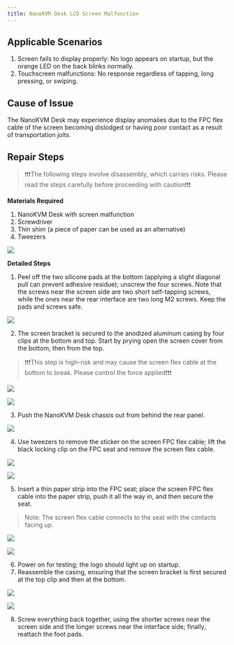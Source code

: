 ```yaml
---
title: NanoKVM Desk LCD Screen Malfunction
---
```


## Applicable Scenarios

1. Screen fails to display properly: No logo appears on startup, but the orange LED on the back blinks normally.
2. Touchscreen malfunctions: No response regardless of tapping, long pressing, or swiping.

## Cause of Issue

The NanoKVM Desk may experience display anomalies due to the FPC flex cable of the screen becoming dislodged or having poor contact as a result of transportation jolts.

## Repair Steps

> ❗❗❗The following steps involve disassembly, which carries risks. Please read the steps carefully before proceeding with caution❗❗❗

**Materials Required**

1. NanoKVM Desk with screen malfunction
2. Screwdriver
3. Thin shim (a piece of paper can be used as an alternative)
4. Tweezers

![](../../../assets/NanoKVM/pro/lcd_fix/lcd_fix_00.jpg)

**Detailed Steps**

1. Peel off the two silicone pads at the bottom (applying a slight diagonal pull can prevent adhesive residue); unscrew the four screws. Note that the screws near the screen side are two short self-tapping screws, while the ones near the rear interface are two long M2 screws. Keep the pads and screws safe.

![](../../../assets/NanoKVM/pro/lcd_fix/lcd_fix_01.jpg)

2. The screen bracket is secured to the anodized aluminum casing by four clips at the bottom and top. Start by prying open the screen cover from the bottom, then from the top.

> ❗❗❗This step is high-risk and may cause the screen flex cable at the bottom to break. Please control the force applied❗❗❗

![](../../../assets/NanoKVM/pro/lcd_fix/lcd_fix_02.jpg)

![](../../../assets/NanoKVM/pro/lcd_fix/lcd_fix_03.jpg)

3. Push the NanoKVM Desk chassis out from behind the rear panel.

![](../../../assets/NanoKVM/pro/lcd_fix/lcd_fix_04.jpg)

4. Use tweezers to remove the sticker on the screen FPC flex cable; lift the black locking clip on the FPC seat and remove the screen flex cable.

![](../../../assets/NanoKVM/pro/lcd_fix/lcd_fix_05.jpg)

![](../../../assets/NanoKVM/pro/lcd_fix/lcd_fix_06.jpg)

5. Insert a thin paper strip into the FPC seat; place the screen FPC flex cable into the paper strip, push it all the way in, and then secure the seat.

> Note: The screen flex cable connects to the seat with the contacts facing up.

![](../../../assets/NanoKVM/pro/lcd_fix/lcd_fix_07.jpg)

![](../../../assets/NanoKVM/pro/lcd_fix/lcd_fix_08.jpg)

6. Power on for testing; the logo should light up on startup.
7. Reassemble the casing, ensuring that the screen bracket is first secured at the top clip and then at the bottom.

![](../../../assets/NanoKVM/pro/lcd_fix/lcd_fix_03.jpg)

![](../../../assets/NanoKVM/pro/lcd_fix/lcd_fix_02.jpg)

8. Screw everything back together, using the shorter screws near the screen side and the longer screws near the interface side; finally, reattach the foot pads.